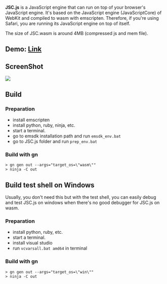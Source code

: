 **JSC.js** is a JavaScript engine that can run on top of your browser's JavaScript engine. It's based on the JavaScript engine (JavaScriptCore) of WebKit and compiled to wasm with emscripten. Therefore, if you're using Safari, you are running its JavaScript engine on top of itself.

The size of JSC.wasm is around 4MB (compressed js and mem file).

## Demo: [Link](https://mbbill.github.io/JSC.js/demo/index.html)

## ScreenShot
![](https://sites.google.com/site/mbbill/jsc3.png)

## Build
### Preparation
- install emscripten
- install python, ruby, ninja, etc.
- start a terminal.
- go to emsdk installation path and run `emsdk_env.bat`
- go to JSC.js folder and run `prep_env.bat`

### Build with gn
```
> gn gen out --args="target_os=\"wasm\""
> ninja -C out
```

## Build test shell on Windows

Usually, you don't need this but with the test shell, you can easily debug and test JSC.js on windows when there's no good debugger for JSC.js on wasm.

### Preparation

- install python, ruby, etc.
- start a terminal.
- install visual studio
- run `vcvarsall.bat amd64` in terminal

### Build with gn

```
> gn gen out --args="target_os=\"win\""
> ninja -C out
```
